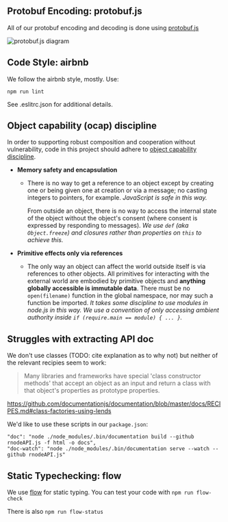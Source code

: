 ## Protobuf Encoding: protobuf.js
All of our protobuf encoding and decoding is done using [protobuf.js](https://github.com/dcodeIO/protobuf.js)

![protobuf.js diagram](https://camo.githubusercontent.com/f090df881cc6c82ecb7c5d09c9fad550fdfd153e/687474703a2f2f64636f64652e696f2f70726f746f6275662e6a732f746f6f6c7365742e737667)

## Code Style: airbnb

We follow the airbnb style, mostly. Use:

    npm run lint

See .eslitrc.json for additional details.

## Object capability (ocap) discipline

In order to supporting robust composition and cooperation without
vulnerability, code in this project should adhere to [object
capability discipline][ocap].

  - **Memory safety and encapsulation**
    - There is no way to get a reference to an object except by
      creating one or being given one at creation or via a message; no
      casting integers to pointers, for example. _JavaScript is safe
      in this way._

      From outside an object, there is no way to access the internal
      state of the object without the object's consent (where consent
      is expressed by responding to messages). _We use `def` (aka
      `Object.freeze`) and closures rather than properties on `this`
      to achieve this._

  - **Primitive effects only via references**
    - The only way an object can affect the world outside itself is
      via references to other objects. All primitives for interacting
      with the external world are embodied by primitive objects and
      **anything globally accessible is immutable data**. There must be
      no `open(filename)` function in the global namespace, nor may
      such a function be imported. _It takes some discipline to use
      modules in node.js in this way.  We use a convention
      of only accessing ambient authority inside `if (require.main ==
      module) { ... }`._

[ocap]: http://erights.org/elib/capability/ode/ode-capabilities.html


##  Struggles with extracting API doc

We don't use classes (TODO: cite explanation as to why not)
but neither of the relevant recipies seem to work:

> Many libraries and frameworks have special 'class constructor
> methods' that accept an object as an input and return a class with
> that object's properties as prototype properties.

https://github.com/documentationjs/documentation/blob/master/docs/RECIPES.md#class-factories-using-lends


We'd like to use these scripts in our `package.json`:

    "doc": "node ./node_modules/.bin/documentation build --github rnodeAPI.js -f html -o docs",
    "doc-watch": "node ./node_modules/.bin/documentation serve --watch --github rnodeAPI.js"

## Static Typechecking: flow

We use [flow](https://flow.org/) for static typing. You can test your code with `npm run flow-check`

There is also `npm run flow-status`
